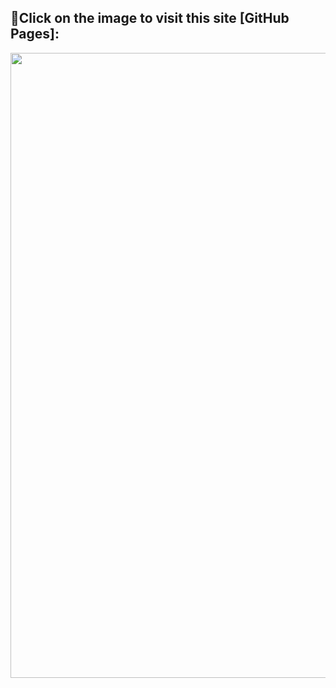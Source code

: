 ## 🌟Click on the image to visit this site [GitHub Pages]:
<p align="center">
<a href="https://panfluba.github.io/online-zoo/online-zoo/pages/main/index.html"><img src="https://user-images.githubusercontent.com/91209785/222967782-180ced6a-c4d5-4374-a701-930cb6f3502c.png"  width="1000"></a>


